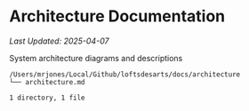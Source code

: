 # Architecture Documentation

*Last Updated: 2025-04-07*

System architecture diagrams and descriptions

```
/Users/mrjones/Local/Github/loftsdesarts/docs/architecture
└── architecture.md

1 directory, 1 file

```
